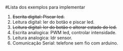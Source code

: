 #Lista dos exemplos para implementar

1. ~~Escrita digital: Piscar led.~~
2. Leitura digital: ler do botão e piscar led.
3. ~~Leitura digital: ler do botão e alterar estado do led.~~
4. Escrita analogica: PWM led, controlar intensidade.
5. Leitura analogica: ldr sensor.
6. Comunicação Serial: telefone sem fio com arduino.
